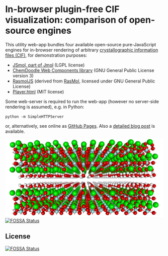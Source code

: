 In-browser plugin-free CIF visualization: comparison of open-source engines
======

This utility web-app bundles four available open-source pure-JavaScript engines for in-browser rendering of arbitrary [crystallographic information files (CIF)](https://en.wikipedia.org/wiki/Crystallographic_Information_File), for demonstration purposes:

* [JSmol, part of Jmol](http://www.jmol.org) (LGPL license)
* [ChemDoodle Web Components library](http://web.chemdoodle.com) (GNU General Public License version 3)
* [RasmolJS](https://bitbucket.org/baoilleach/rasmoljs) (derived from [RasMol](http://www.rasmol.org), licensed under GNU General Public License)
* [Player.html](https://github.com/tilde-lab/player.html) (MIT license)

Some web-server is required to run the web-app (however no server-side rendering is assumed), e.g. in Python:
```
python -m SimpleHTTPServer
```
or, alternatively, see online as [GitHub Pages](http://blokhin.github.io/cif-js-engines). Also a [detailed blog post](https://blog.tilde.pro/in-browser-plugin-free-cif-visualization-comparison-of-open-source-engines-a3d0b4098660) is available.

![JavaScript-only CIF display](https://raw.githubusercontent.com/blokhin/cif-js-engines/gh-pages/utils/cheminformatics.png "JavaScript CIF rendering")
[![FOSSA Status](https://app.fossa.com/api/projects/git%2Bgithub.com%2Fblokhin%2Fcif-js-engines.svg?type=shield)](https://app.fossa.com/projects/git%2Bgithub.com%2Fblokhin%2Fcif-js-engines?ref=badge_shield)


## License
[![FOSSA Status](https://app.fossa.com/api/projects/git%2Bgithub.com%2Fblokhin%2Fcif-js-engines.svg?type=large)](https://app.fossa.com/projects/git%2Bgithub.com%2Fblokhin%2Fcif-js-engines?ref=badge_large)